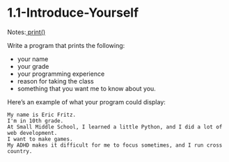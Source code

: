 # 1.1-Introduce-Yourself

Notes:[ print()](https://colab.research.google.com/drive/1JSrOECf5FeozLVAlGu7IDqGoR6bf3mR1?usp=sharing)

Write a program that prints the following:
- your name
- your grade
- your programming experience
- reason for taking the class
- something that you want me to know about you.

Here’s an example of what your program could display:
```
My name is Eric Fritz.
I'm in 10th grade.
At Small Middle School, I learned a little Python, and I did a lot of web development.
I want to make games. 
My ADHD makes it difficult for me to focus sometimes, and I run cross country.
```

